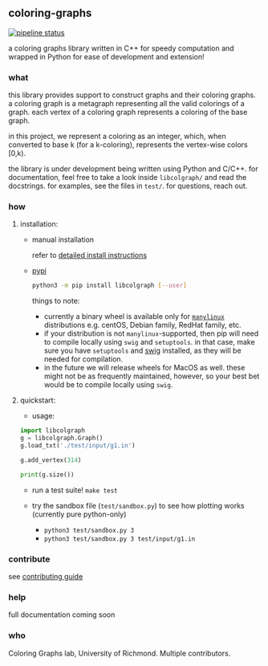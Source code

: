 ## coloring-graphs
[![pipeline status](https://aalok-sathe.gitlab.io/coloring-graphs/build.svg?v=7645252862574473127)](https://gitlab.com/aalok-sathe/coloring-graphs/)

a coloring graphs library written in C++ for speedy computation and wrapped in
Python for ease of development and extension!

### what
this library provides support to construct graphs and their coloring graphs.
a coloring graph is a metagraph representing all the valid colorings of a graph.
each vertex of a coloring graph represents a coloring of the base graph.

in this project, we represent a coloring as an integer, which, when converted to
base k (for a k-coloring), represents the vertex-wise colors [0,k).

the library is under development being written using Python and C/C++.
for documentation, feel free to take a look inside `libcolgraph/` and read the docstrings.
for examples, see the files in `test/`.
for questions, reach out.

### how
1. installation:

    - manual installation

        refer to [detailed install instructions](INSTALL.md)
        
    
    - [pypi](https://pypi.org/project/libcolgraph/) 

        ```bash
        python3 -m pip install libcolgraph [--user]
        ```

        things to note:
        - currently a binary wheel is available only for [`manylinux`](https://www.python.org/dev/peps/pep-0513/)
          distributions e.g. centOS, Debian family, RedHat family, etc.
        - if your distribution is not `manylinux`-supported, then pip
          will need to compile locally using `swig` and `setuptools`.
          in that case, make sure you have `setuptools` and
          [swig](http://www.swig.org/download.html) installed, as they
          will be needed for compilation.
        - in the future we will release wheels for MacOS as well. these
          might not be as frequently maintained, however, so your best
          bet would be to compile locally using `swig`.


2. quickstart:

    - usage:

    ```python
    import libcolgraph
    g = libcolgraph.Graph()
    g.load_txt('./test/input/g1.in')
    
    g.add_vertex(314)
    
    print(g.size())
    ```

    - run a test suite!
    `make test`

    - try the sandbox file (`test/sandbox.py`) to see how plotting works (currently pure python-only)
        - `python3 test/sandbox.py 3`
        - `python3 test/sandbox.py 3 test/input/g1.in`


### contribute

see [contributing guide](CONTRIBUTING.md)

### help

full documentation coming soon


### who

Coloring Graphs lab, University of Richmond. Multiple contributors.


















